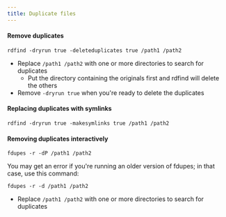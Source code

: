 ```yaml
---
title: Duplicate files
---
```


#### Remove duplicates

```
rdfind -dryrun true -deleteduplicates true /path1 /path2
```

- Replace `/path1 /path2` with one or more directories to search for duplicates
  - Put the directory containing the originals first and rdfind will delete the others
- Remove `-dryrun true` when you're ready to delete the duplicates

#### Replacing duplicates with symlinks

```
rdfind -dryrun true -makesymlinks true /path1 /path2
```

#### Removing duplicates interactively

```
fdupes -r -dP /path1 /path2
```

You may get an error if you're running an older version of fdupes; in that case, use this command:

```
fdupes -r -d /path1 /path2
```

- Replace `/path1 /path2` with one or more directories to search for duplicates
